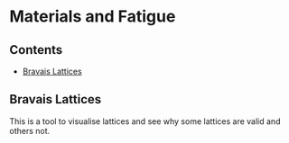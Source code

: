 # Materials and Fatigue

## Contents
- [Bravais Lattices](#bravais-lattices)

## Bravais Lattices

This is a tool to visualise lattices and see why some lattices are valid and others not.